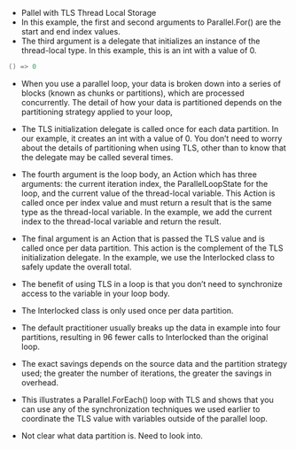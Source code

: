 - Pallel with TLS Thread Local Storage
- In this example, the first and second arguments to Parallel.For() are the start and end index values. 
- The third argument is a delegate that initializes an instance of the thread-local type. In this example, this is an int with a value of 0.
```cs
() => 0
```

- When you use a parallel loop, your data is broken down into a series of blocks (known as chunks or partitions), which are processed concurrently. The detail of how your data is partitioned depends on the
partitioning strategy applied to your loop, 

- The TLS initialization delegate is called once for each data partition. In our example, it creates an int with a value of 0. You don’t need to worry about the details of partitioning when using TLS, other than to know that the delegate may be called several times.

- The fourth argument is the loop body, an Action which has three arguments: the current iteration index, the ParallelLoopState for the loop, and the current value of the thread-local variable. This Action is called once per index value and must return a result that is the same type as the thread-local variable.
In the example, we add the current index to the thread-local variable and return the result.

- The final argument is an Action that is passed the TLS value and is called once per data partition.
This action is the complement of the TLS initialization delegate. In the example, we use the Interlocked
class to safely update the overall total.
- The benefit of using TLS in a loop is that you don’t need to synchronize access to the variable in
your loop body. 
- The Interlocked class is only used once per data partition. 
- The default practitioner usually breaks up the data in example into four partitions, resulting
in 96 fewer calls to Interlocked than the original loop. 
- The exact savings depends on the source data and the partition strategy used; the greater the number of iterations, the greater the savings in overhead.
- This illustrates a Parallel.ForEach() loop with TLS and shows that you can use any of the synchronization techniques we used earlier to coordinate the TLS value with variables outside of the parallel loop.

- Not clear what data partition is. Need to look into.